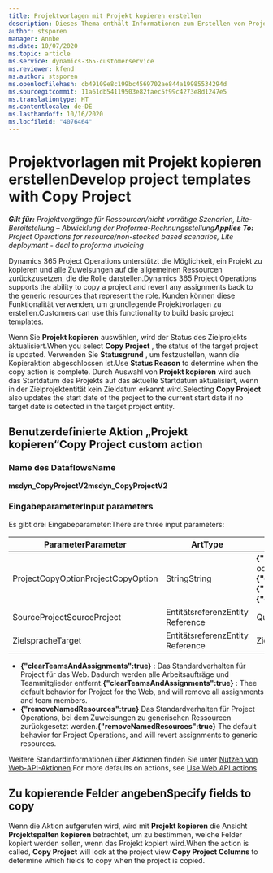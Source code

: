 ```yaml
---
title: Projektvorlagen mit Projekt kopieren erstellen
description: Dieses Thema enthält Informationen zum Erstellen von Projektvorlagen mithilfe der benutzerdefinierten Aktion „Projekt kopieren“.
author: stsporen
manager: Annbe
ms.date: 10/07/2020
ms.topic: article
ms.service: dynamics-365-customerservice
ms.reviewer: kfend
ms.author: stsporen
ms.openlocfilehash: cb49109e8c199bc4569702ae844a19985534294d
ms.sourcegitcommit: 11a61db54119503e82faec5f99c4273e8d1247e5
ms.translationtype: HT
ms.contentlocale: de-DE
ms.lasthandoff: 10/16/2020
ms.locfileid: "4076464"
---
```

# <a name="develop-project-templates-with-copy-project"></a><span data-ttu-id="a005c-103">Projektvorlagen mit Projekt kopieren erstellen</span><span class="sxs-lookup"><span data-stu-id="a005c-103">Develop project templates with Copy Project</span></span>

<span data-ttu-id="a005c-104">_**Gilt für:** Projektvorgänge für Ressourcen/nicht vorrätige Szenarien, Lite-Bereitstellung – Abwicklung der Proforma-Rechnungsstellung_</span><span class="sxs-lookup"><span data-stu-id="a005c-104">_**Applies To:** Project Operations for resource/non-stocked based scenarios, Lite deployment - deal to proforma invoicing_</span></span>

<span data-ttu-id="a005c-105">Dynamics 365 Project Operations unterstützt die Möglichkeit, ein Projekt zu kopieren und alle Zuweisungen auf die allgemeinen Ressourcen zurückzusetzen, die die Rolle darstellen.</span><span class="sxs-lookup"><span data-stu-id="a005c-105">Dynamics 365 Project Operations supports the ability to copy a project and revert any assignments back to the generic resources that represent the role.</span></span> <span data-ttu-id="a005c-106">Kunden können diese Funktionalität verwenden, um grundlegende Projektvorlagen zu erstellen.</span><span class="sxs-lookup"><span data-stu-id="a005c-106">Customers can use this functionality to build basic project templates.</span></span>

<span data-ttu-id="a005c-107">Wenn Sie **Projekt kopieren** auswählen, wird der Status des Zielprojekts aktualisiert.</span><span class="sxs-lookup"><span data-stu-id="a005c-107">When you select **Copy Project** , the status of the target project is updated.</span></span> <span data-ttu-id="a005c-108">Verwenden Sie **Statusgrund** , um festzustellen, wann die Kopieraktion abgeschlossen ist.</span><span class="sxs-lookup"><span data-stu-id="a005c-108">Use **Status Reason** to determine when the copy action is complete.</span></span> <span data-ttu-id="a005c-109">Durch Auswahl von **Projekt kopieren** wird auch das Startdatum des Projekts auf das aktuelle Startdatum aktualisiert, wenn in der Zielprojektentität kein Zieldatum erkannt wird.</span><span class="sxs-lookup"><span data-stu-id="a005c-109">Selecting **Copy Project** also updates the start date of the project to the current start date if no target date is detected in the target project entity.</span></span>

## <a name="copy-project-custom-action"></a><span data-ttu-id="a005c-110">Benutzerdefinierte Aktion „Projekt kopieren“</span><span class="sxs-lookup"><span data-stu-id="a005c-110">Copy Project custom action</span></span> 

### <a name="name"></a><span data-ttu-id="a005c-111">Name des Dataflows</span><span class="sxs-lookup"><span data-stu-id="a005c-111">Name</span></span> 

<span data-ttu-id="a005c-112">**msdyn_CopyProjectV2**</span><span class="sxs-lookup"><span data-stu-id="a005c-112">**msdyn_CopyProjectV2**</span></span>

### <a name="input-parameters"></a><span data-ttu-id="a005c-113">Eingabeparameter</span><span class="sxs-lookup"><span data-stu-id="a005c-113">Input parameters</span></span>
<span data-ttu-id="a005c-114">Es gibt drei Eingabeparameter:</span><span class="sxs-lookup"><span data-stu-id="a005c-114">There are three input parameters:</span></span>

| <span data-ttu-id="a005c-115">Parameter</span><span class="sxs-lookup"><span data-stu-id="a005c-115">Parameter</span></span>          | <span data-ttu-id="a005c-116">Art</span><span class="sxs-lookup"><span data-stu-id="a005c-116">Type</span></span>   | <span data-ttu-id="a005c-117">Werte</span><span class="sxs-lookup"><span data-stu-id="a005c-117">Values</span></span>                                                   | 
|--------------------|--------|----------------------------------------------------------|
| <span data-ttu-id="a005c-118">ProjectCopyOption</span><span class="sxs-lookup"><span data-stu-id="a005c-118">ProjectCopyOption</span></span>  | <span data-ttu-id="a005c-119">String</span><span class="sxs-lookup"><span data-stu-id="a005c-119">String</span></span> | <span data-ttu-id="a005c-120">**{"removeNamedResources":true}** oder **{"clearTeamsAndAssignments":true}**</span><span class="sxs-lookup"><span data-stu-id="a005c-120">**{"removeNamedResources":true}** or **{"clearTeamsAndAssignments":true}**</span></span> |
| <span data-ttu-id="a005c-121">SourceProject</span><span class="sxs-lookup"><span data-stu-id="a005c-121">SourceProject</span></span>      | <span data-ttu-id="a005c-122">Entitätsreferenz</span><span class="sxs-lookup"><span data-stu-id="a005c-122">Entity Reference</span></span> | <span data-ttu-id="a005c-123">Quellprojekt</span><span class="sxs-lookup"><span data-stu-id="a005c-123">Source Project</span></span> |
| <span data-ttu-id="a005c-124">Zielsprache</span><span class="sxs-lookup"><span data-stu-id="a005c-124">Target</span></span>             | <span data-ttu-id="a005c-125">Entitätsreferenz</span><span class="sxs-lookup"><span data-stu-id="a005c-125">Entity Reference</span></span> | <span data-ttu-id="a005c-126">Zielprojekt</span><span class="sxs-lookup"><span data-stu-id="a005c-126">Target Project</span></span> |


- <span data-ttu-id="a005c-127">**{"clearTeamsAndAssignments":true}** : Das Standardverhalten für Project für das Web. Dadurch werden alle Arbeitsaufträge und Teammitglieder entfernt.</span><span class="sxs-lookup"><span data-stu-id="a005c-127">**{"clearTeamsAndAssignments":true}** : Thee default behavior for Project for the Web, and will remove all assignments and team members.</span></span>
- <span data-ttu-id="a005c-128">**{"removeNamedResources":true}** Das Standardverhalten für Project Operations, bei dem Zuweisungen zu generischen Ressourcen zurückgesetzt werden.</span><span class="sxs-lookup"><span data-stu-id="a005c-128">**{"removeNamedResources":true}** The default behavior for Project Operations, and will revert assignments to generic resources.</span></span>

<span data-ttu-id="a005c-129">Weitere Standardinformationen über Aktionen finden Sie unter [Nutzen von Web-API-Aktionen](https://docs.microsoft.com/powerapps/developer/common-data-service/webapi/use-web-api-actions).</span><span class="sxs-lookup"><span data-stu-id="a005c-129">For more defaults on actions, see [Use Web API actions](https://docs.microsoft.com/powerapps/developer/common-data-service/webapi/use-web-api-actions)</span></span>

## <a name="specify-fields-to-copy"></a><span data-ttu-id="a005c-130">Zu kopierende Felder angeben</span><span class="sxs-lookup"><span data-stu-id="a005c-130">Specify fields to copy</span></span> 
<span data-ttu-id="a005c-131">Wenn die Aktion aufgerufen wird, wird mit **Projekt kopieren** die Ansicht **Projektspalten kopieren** betrachtet, um zu bestimmen, welche Felder kopiert werden sollen, wenn das Projekt kopiert wird.</span><span class="sxs-lookup"><span data-stu-id="a005c-131">When the action is called, **Copy Project** will look at the project view **Copy Project Columns** to determine which fields to copy when the project is copied.</span></span>
